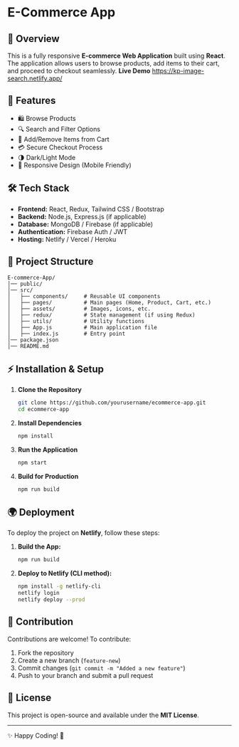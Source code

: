 # E-Commerce App

## 🚀 Overview
This is a fully responsive **E-commerce Web Application** built using **React**. The application allows users to browse products, add items to their cart, and proceed to checkout seamlessly.
**Live Demo** https://kp-image-search.netlify.app/

## 🌟 Features
- 🛍️ Browse Products
- 🔍 Search and Filter Options
- 🛒 Add/Remove Items from Cart
- 💳 Secure Checkout Process
- 🌗 Dark/Light Mode
- 📱 Responsive Design (Mobile Friendly)

## 🛠️ Tech Stack
- **Frontend:** React, Redux, Tailwind CSS / Bootstrap
- **Backend:** Node.js, Express.js (if applicable)
- **Database:** MongoDB / Firebase (if applicable)
- **Authentication:** Firebase Auth / JWT
- **Hosting:** Netlify / Vercel / Heroku

## 📂 Project Structure
```
E-commerce-App/
│── public/
│── src/
│   ├── components/     # Reusable UI components
│   ├── pages/          # Main pages (Home, Product, Cart, etc.)
│   ├── assets/         # Images, icons, etc.
│   ├── redux/          # State management (if using Redux)
│   ├── utils/          # Utility functions
│   ├── App.js          # Main application file
│   ├── index.js        # Entry point
│── package.json
│── README.md
```

## ⚡ Installation & Setup
1. **Clone the Repository**
   ```sh
   git clone https://github.com/yourusername/ecommerce-app.git
   cd ecommerce-app
   ```
2. **Install Dependencies**
   ```sh
   npm install
   ```
3. **Run the Application**
   ```sh
   npm start
   ```
4. **Build for Production**
   ```sh
   npm run build
   ```

## 🌍 Deployment
To deploy the project on **Netlify**, follow these steps:
1. **Build the App:**
   ```sh
   npm run build
   ```
2. **Deploy to Netlify (CLI method):**
   ```sh
   npm install -g netlify-cli
   netlify login
   netlify deploy --prod
   ```

## 🤝 Contribution
Contributions are welcome! To contribute:
1. Fork the repository
2. Create a new branch (`feature-new`)
3. Commit changes (`git commit -m "Added a new feature"`)
4. Push to your branch and submit a pull request

## 📜 License
This project is open-source and available under the **MIT License**.

---
✨ Happy Coding! 🚀

